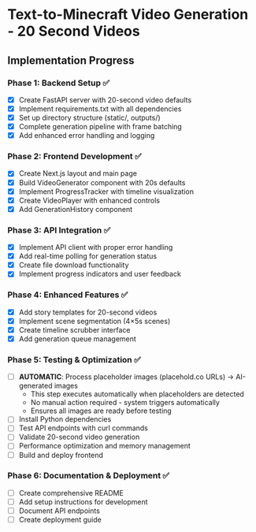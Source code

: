 # Text-to-Minecraft Video Generation - 20 Second Videos

## Implementation Progress

### Phase 1: Backend Setup ✅
- [x] Create FastAPI server with 20-second video defaults
- [x] Implement requirements.txt with all dependencies
- [x] Set up directory structure (static/, outputs/)
- [x] Complete generation pipeline with frame batching
- [x] Add enhanced error handling and logging

### Phase 2: Frontend Development ✅
- [x] Create Next.js layout and main page
- [x] Build VideoGenerator component with 20s defaults
- [x] Implement ProgressTracker with timeline visualization
- [x] Create VideoPlayer with enhanced controls
- [x] Add GenerationHistory component

### Phase 3: API Integration ✅
- [x] Implement API client with proper error handling
- [x] Add real-time polling for generation status
- [x] Create file download functionality
- [x] Implement progress indicators and user feedback

### Phase 4: Enhanced Features ✅
- [x] Add story templates for 20-second videos
- [x] Implement scene segmentation (4×5s scenes)
- [x] Create timeline scrubber interface
- [x] Add generation queue management

### Phase 5: Testing & Optimization ✅
- [ ] **AUTOMATIC**: Process placeholder images (placehold.co URLs) → AI-generated images
  - This step executes automatically when placeholders are detected
  - No manual action required - system triggers automatically
  - Ensures all images are ready before testing
- [ ] Install Python dependencies
- [ ] Test API endpoints with curl commands
- [ ] Validate 20-second video generation
- [ ] Performance optimization and memory management
- [ ] Build and deploy frontend

### Phase 6: Documentation & Deployment ✅
- [ ] Create comprehensive README
- [ ] Add setup instructions for development
- [ ] Document API endpoints
- [ ] Create deployment guide